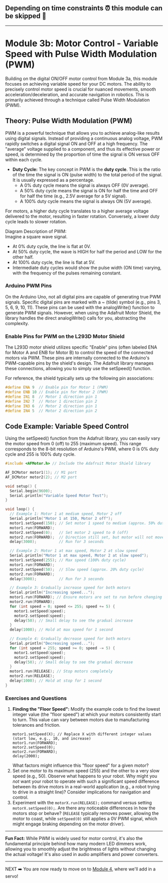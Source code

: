 ## Depending on time constraints ⏰ this module can be skipped 🏃
---
# **Module 3b: Motor Control \- Variable Speed with Pulse Width Modulation (PWM)**

Building on the digital ON/OFF motor control from Module 3a, this module focuses on achieving variable speed for your DC motors. The ability to precisely control motor speed is crucial for nuanced movements, smooth acceleration/deceleration, and accurate navigation in robotics. This is primarily achieved through a technique called Pulse Width Modulation (PWM).

## **Theory: Pulse Width Modulation (PWM)**

PWM is a powerful technique that allows you to achieve analog-like results using digital signals. Instead of providing a continuous analog voltage, PWM rapidly switches a digital signal ON and OFF at a high frequency. The "average" voltage supplied to a component, and thus its effective power or speed, is determined by the proportion of time the signal is ON versus OFF within each cycle.

* **Duty Cycle:** The key concept in PWM is the **duty cycle**. This is the ratio of the time the signal is ON (pulse width) to the total period of the signal. It is usually expressed as a percentage.  
  * A 0% duty cycle means the signal is always OFF (0V average).  
  * A 50% duty cycle means the signal is ON for half the time and OFF for half the time (e.g., 2.5V average for a 5V signal).  
  * A 100% duty cycle means the signal is always ON (5V average).

For motors, a higher duty cycle translates to a higher average voltage delivered to the motor, resulting in faster rotation. Conversely, a lower duty cycle leads to slower rotation.

Diagram Description of PWM:  
Imagine a square wave signal.

* At 0% duty cycle, the line is flat at 0V.  
* At 50% duty cycle, the wave is HIGH for half the period and LOW for the other half.  
* At 100% duty cycle, the line is flat at 5V.  
* Intermediate duty cycles would show the pulse width (ON time) varying, with the frequency of the pulses remaining constant.

### **Arduino PWM Pins**

On the Arduino Uno, not all digital pins are capable of generating true PWM signals. Specific digital pins are marked with a \~ (tilde) symbol (e.g., pins 3, 5, 6, 9, 10, 11). These pins can be used with the analogWrite() function to generate PWM signals. However, when using the Adafruit Motor Shield, the library handles the direct analogWrite() calls for you, abstracting the complexity.

### **Enable Pins for PWM on the L293D Motor Shield**

The L293D motor shield utilizes specific "Enable" pins (often labeled ENA for Motor A and ENB for Motor B) to control the speed of the connected motors via PWM. These pins are internally connected to the Arduino's PWM-capable pins by the shield's design. The Adafruit library manages these connections, allowing you to simply use the setSpeed() function.

For reference, the shield typically sets up the following pin associations:

```cpp
#define ENA 9  // Enable pin for Motor 1 (PWM)
#define ENB 10 // Enable pin for Motor 2 (PWM)
#define IN1 8  // Motor 1 direction pin 1
#define IN2 7  // Motor 1 direction pin 2
#define IN3 6  // Motor 2 direction pin 1
#define IN4 5  // Motor 2 direction pin 2
```

## **Code Example: Variable Speed Control**

Using the setSpeed() function from the Adafruit library, you can easily vary the motor speed from 0 (off) to 255 (maximum speed). This range corresponds to the 8-bit resolution of Arduino's PWM, where 0 is 0% duty cycle and 255 is 100% duty cycle.

```cpp
#include <AFMotor.h> // Include the Adafruit Motor Shield library

AF_DCMotor motor1(1); // M1 port
AF_DCMotor motor2(2); // M2 port

void setup() {
  Serial.begin(9600);
  Serial.println("Variable Speed Motor Test");
}

void loop() {
  // Example 1: Motor 1 at medium speed, Motor 2 off
  Serial.println("Motor 1 at 150, Motor 2 off");
  motor1.setSpeed(150); // Set motor 1 speed to medium (approx. 59% duty cycle)
  motor1.run(FORWARD);
  motor2.setSpeed(0);   // Set motor 2 speed to 0 (off)
  motor2.run(FORWARD);  // Direction still set, but motor will not move
  delay(3000);          // Run for 3 seconds

  // Example 2: Motor 1 at max speed, Motor 2 at slow speed
  Serial.println("Motor 1 at max speed, Motor 2 at slow speed");
  motor1.setSpeed(255); // Max speed (100% duty cycle)
  motor1.run(FORWARD);
  motor2.setSpeed(50);  // Slow speed (approx. 20% duty cycle)
  motor2.run(FORWARD);
  delay(3000);          // Run for 3 seconds

  // Example 3: Gradually increase speed for both motors
  Serial.println("Increasing speed...");
  motor1.run(FORWARD); // Ensure motors are set to run before changing speed
  motor2.run(FORWARD);
  for (int speed = 0; speed <= 255; speed += 5) {
    motor1.setSpeed(speed);
    motor2.setSpeed(speed);
    delay(50); // Small delay to see the gradual increase
  }
  delay(1000); // Hold at max speed for 1 second

  // Example 4: Gradually decrease speed for both motors
  Serial.println("Decreasing speed...");
  for (int speed = 255; speed >= 0; speed -= 5) {
    motor1.setSpeed(speed);
    motor2.setSpeed(speed);
    delay(50); // Small delay to see the gradual decrease
  }
  motor1.run(RELEASE); // Stop motors completely
  motor2.run(RELEASE);
  delay(1000); // Hold at stop for 1 second
}
```

### **Exercises and Questions**

1.  **Finding the "Floor Speed":** Modify the example code to find the lowest integer value (the "floor speed") at which your motors consistently start to turn. This value can vary between motors due to manufacturing tolerances and friction.
    ```arduino
    motor1.setSpeed(X); // Replace X with different integer values (start low, e.g., 10, and increase)
    motor1.run(FORWARD);
    motor2.setSpeed(0);
    motor2.run(FORWARD);
    delay(2000);
    ```
    What factors might influence this "floor speed" for a given motor?
2.  Set one motor to its maximum speed (255) and the other to a very slow speed (e.g., 50). Observe what happens to your robot. Why might you *not* want your robot to operate with such a significant speed difference between its drive motors in a real-world application (e.g., a robot trying to drive in a straight line)? Consider implications for navigation and control.
3.  Experiment with the `motorX.run(RELEASE);` command versus setting `motorX.setSpeed(0);`. Are there any noticeable differences in how the motors stop or behave? (`RELEASE` typically removes power, allowing the motor to coast, while `setSpeed(0)` still applies a 0V PWM signal, which might engage braking depending on the motor driver).

---

**Fun Fact:** While PWM is widely used for motor control, it's also the fundamental principle behind how many modern LED dimmers work, allowing you to smoothly adjust the brightness of lights without changing the actual voltage! It's also used in audio amplifiers and power converters.

---
NEXT ➡️ You are now ready to move on to [Module 4](./module_04.md), where we'll add in a servo!
